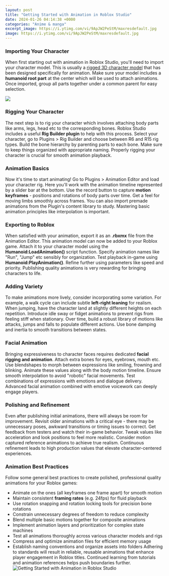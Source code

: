 ```yaml
---
layout: post
title: "Getting Started with Animation in Roblox Studio"
date: 2024-01-26 04:14:38 +0000
categories: "Anime & manga"
excerpt_image: https://i.ytimg.com/vi/9ApJW2PeStM/maxresdefault.jpg
image: https://i.ytimg.com/vi/9ApJW2PeStM/maxresdefault.jpg
---
```


### Importing Your Character
When first starting out with animation in Roblox Studio, you'll need to import your character model. This is usually a [rigged 3D character model](https://store.fi.io.vn/funny-video-gamer-xmas-i-paused-my-game-to-be-here-christmas-24/men&) that has been designed specifically for animation. Make sure your model includes a **humanoid root part** at the center which will be used to attach animations. Once imported, group all parts together under a common parent for easy selection. 

![](https://i.ytimg.com/vi/4Z2ZHBdxSFw/maxresdefault.jpg)
### Rigging Your Character
The next step is to rig your character which involves attaching body parts like arms, legs, head etc to the corresponding bones. Roblox Studio includes a useful **Rig Builder plugin** to help with this process. Select your character, go to Plugins > Rig Builder and choose between R6 and R15 rig types. Build the bone hierarchy by parenting parts to each bone. Make sure to keep things organized with appropriate naming. Properly rigging your character is crucial for smooth animation playback.
### Animation Basics
Now it's time to start animating! Go to Plugins > Animation Editor and load your character rig. Here you'll work with the animation timeline represented by a slider bar at the bottom. Use the record button to capture **motion keyframes** - positions and rotations of body parts over time. Get a feel for moving limbs smoothly across frames. You can also import premade animations from the Plugin's content library to study. Mastering basic animation principles like interpolation is important.  
### Exporting to Roblox
When satisfied with your animation, export it as an **.rbxmx** file from the Animation Editor. This animation model can now be added to your Roblox game. Attach it to your character model using the **Humanoid:LoadAnimation()** script function. Specify animation names like "Run", "Jump" etc sensibly for organization. Test playback in-game using **Humanoid:PlayAnimation()**. Refine further using parameters like speed and priority. Publishing quality animations is very rewarding for bringing characters to life.
### Adding Variety 
To make animations more lively, consider incorporating some variation. For example, a walk cycle can include subtle **left-right leaning** for realism. When jumping, have the character land at slightly different heights on each repetition. Introduce idle sway or fidget animations to prevent rigs from feeling stiff when stationary. Over time, build a robust library of motions like attacks, jumps and falls to populate different actions. Use bone damping and inertia to smooth transitions between states.
### Facial Animation 
Bringing expressiveness to character faces requires dedicated **facial rigging and animation**. Attach extra bones for eyes, eyebrows, mouth etc. Use blendshapes to morph between expressions like smiling, frowning and blinking. Animate these values along with the body motion timeline. Ensure smooth interpolation to avoid "robotic" facial movements. Test combinations of expressions with emotions and dialogue delivery. Advanced facial animation combined with emotive voicework can deeply engage players.
### Polishing and Refinement
Even after publishing initial animations, there will always be room for improvement. Revisit older animations with a critical eye - there may be unnecessary poses, awkward transitions or timing issues to correct. Get feedback from testers and watch their in-game behavior. Tweak values like acceleration and look positions to feel more realistic. Consider motion captured reference animations to achieve true realism. Continuous refinement leads to high production values that elevate character-centered experiences.
### Animation Best Practices
Follow some general best practices to create polished, professional quality animations for your Roblox games:
- Animate on the ones (all keyframes one frame apart) for smooth motion 
- Maintain consistent **framing rates** (e.g. 24fps) for fluid playback
- Use rotation snapping and rotation locking tools for precision bone rotations
- Constrain unnecessary degrees of freedom to reduce complexity
- Blend multiple basic motions together for composite animations  
- Implement animation layers and prioritization for complex state machines
- Test all animations thoroughly across various character models and rigs
- Compress and optimize animation files for efficient memory usage
- Establish naming conventions and organize assets into folders
Adhering to standards will result in reliable, reusable animations that enhance player engagement in Roblox titles. Continued learning from tutorials and animation references helps push boundaries further.
![Getting Started with Animation in Roblox Studio](https://i.ytimg.com/vi/9ApJW2PeStM/maxresdefault.jpg)